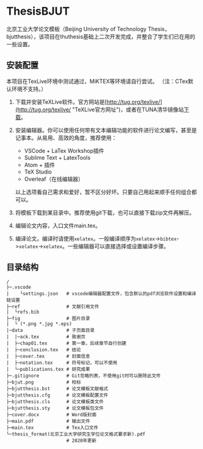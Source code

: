 # ThesisBJUT
北京工业大学论文模板（Beijing University of Technology Thesis，bjutthesis），该项目在thuthesis基础上二次开发完成，并整合了学生们已在用的一些设置。

## 安装配置

本项目在TexLive环境中测试通过，MiKTEX等环境请自行尝试。
（注：CTex默认环境不支持。）

1. 下载并安装TeXLive软件。官方网站是[http://tug.org/texlive/](http://tug.org/texlive/ "TeXLive官方网址")，或者在TUNA清华镜像站[下载](https://mirrors.tuna.tsinghua.edu.cn/CTAN/systems/texlive/Images/ "TUNA TeXLive")。
2. 安装编辑器。你可以使用任何带有文本编辑功能的软件进行论文编写，甚至是记事本。从易用、高效的角度，推荐使用：
   + VSCode + LaTex Workshop插件
   + Sublime Text + LatexTools
   + Atom + 插件
   + TeX Studio
   + Overleaf（在线编辑器）

    以上选项看自己需求和爱好，暂不区分好坏。只要自己用起来顺手任何组合都可以。
3. 将模板下载到某目录中。推荐使用git下载，也可以直接下载zip文件再解压。
4. 编辑论文内容，入口文件main.tex。
5. 编译论文。编译时请使用`xelatex`。一般编译顺序为`xelatex`->`bibtex`->`xelatex`->`xelatex`。一些编辑器可以直接选择或设置编译步骤。

## 目录结构

```
/
├─.vscode
|    └settings.json   # vscode编辑器配置文件，包含默认的pdf浏览软件设置和编译链设置
├─ref                 # 文献引用文件
|  └refs.bib
├─fig                 # 图片目录
|  └ (*.png *.jpg *.eps) 
|─data                # 子页面目录
|  |─ack.tex          # 致谢页
|  ├─chap01.tex       # 第一章，后续章节自行创建
|  ├─conclusion.tex   # 结论
|  ├─cover.tex        # 封面信息
|  ├─notation.tex     # 符号标记，可以不使用
|  └─publications.tex # 研究成果
├─.gitignore          # Git忽略列表，不使用git时可以删除此文件
├─bjut.png            # 校标
├─bjutthesis.bst      # 论文模板文献格式
├─bjutthesis.cfg      # 论文模板配置文件
├─bjutthesis.cls      # 论文模板类文件
├─bjutthesis.sty      # 论文模板包文件
├─cover.docx          # Word版封面
├─main.pdf            # 输出文件
├─main.tex            # Tex入口文件
└─thesis_format(北京工业大学研究生学位论文格式要求新).pdf
                      # 2020年更新
```
